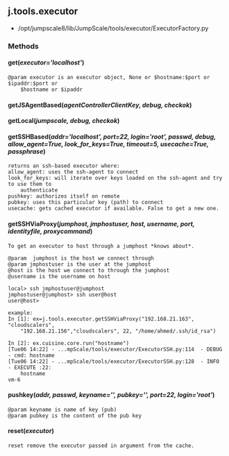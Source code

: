 <!-- toc -->
## j.tools.executor

- /opt/jumpscale8/lib/JumpScale/tools/executor/ExecutorFactory.py

### Methods

#### get(*executor='localhost'*) 

```
@param executor is an executor object, None or $hostname:$port or $ipaddr:$port or
    $hostname or $ipaddr

```

#### getJSAgentBased(*agentControllerClientKey, debug, checkok*) 

#### getLocal(*jumpscale, debug, checkok*) 

#### getSSHBased(*addr='localhost', port=22, login='root', passwd, debug, allow_agent=True, look_for_keys=True, timeout=5, usecache=True, passphrase*) 

```
returns an ssh-based executor where:
allow_agent: uses the ssh-agent to connect
look_for_keys: will iterate over keys loaded on the ssh-agent and try to use them to
    authenticate
pushkey: authorizes itself on remote
pubkey: uses this particular key (path) to connect
usecache: gets cached executor if available. False to get a new one.

```

#### getSSHViaProxy(*jumphost, jmphostuser, host, username, port, identityfile, proxycommand*) 

```
To get an executor to host through a jumphost *knows about*.

@param  jumphost is the host we connect through
@param jmphostuser is the user at the jumphost
@host is the host we connect to through the jumphost
@username is the username on host

local> ssh jmphostuser@jumphost
jmphostuser@jumphost> ssh user@host
user@host>

example:
In [1]: ex=j.tools.executor.getSSHViaProxy("192.168.21.163", "cloudscalers",
    "192.168.21.156","cloudscalers", 22, "/home/ahmed/.ssh/id_rsa")

In [2]: ex.cuisine.core.run("hostname")
[Tue06 14:22] - ...mpScale/tools/executor/ExecutorSSH.py:114  - DEBUG    - cmd: hostname
[Tue06 14:22] - ...mpScale/tools/executor/ExecutorSSH.py:128  - INFO     - EXECUTE :22:
    hostname
vm-6

```

#### pushkey(*addr, passwd, keyname='', pubkey='', port=22, login='root'*) 

```
@param keyname is name of key (pub)
@param pubkey is the content of the pub key

```

#### reset(*executor*) 

```
reset remove the executor passed in argument from the cache.

```

